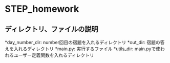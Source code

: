 # STEP_homework
## ディレクトリ、ファイルの説明
*day_number_dir: number回目の宿題を入れるディレクトリ
*out_dir: 宿題の答えを入れるディレクトリ
*main.py: 実行するファイル
*utils_dir: main.pyで使われるユーザー定義関数を入れるディレクトリ


